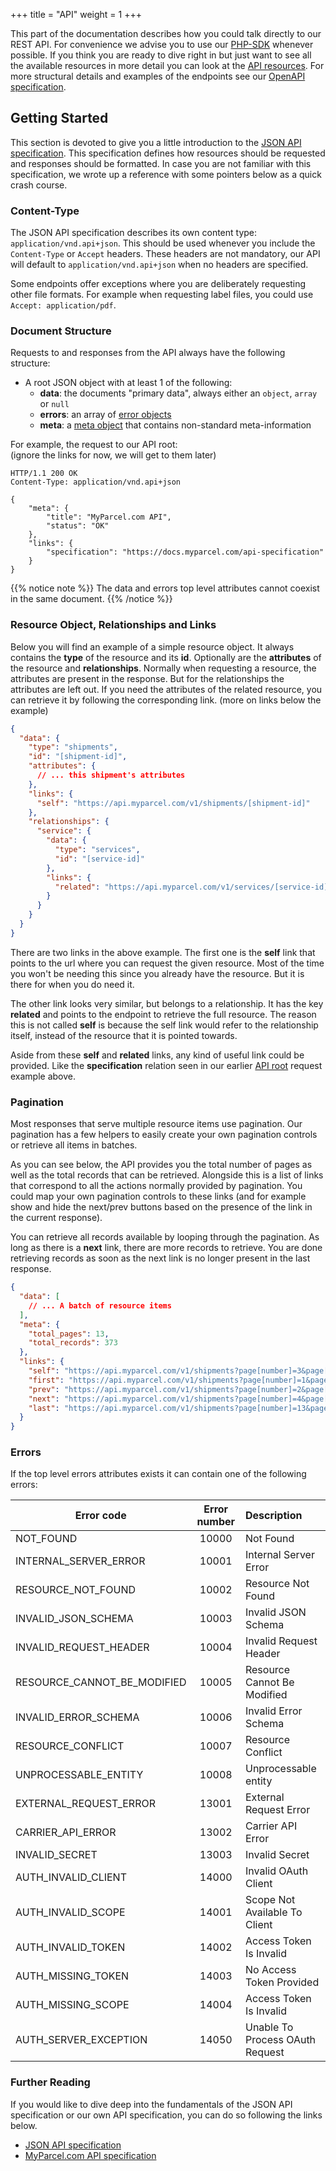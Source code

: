 +++
title = "API"
weight = 1
+++

This part of the documentation describes how you could talk directly to our REST API. For convenience we advise you to use our [PHP-SDK](/php-sdk) whenever possible. If you think you are ready to dive right in but just want to see all the available resources in more detail you can look at the [API resources](/api/resources/). For more structural details and examples of the endpoints see our [OpenAPI specification](https://docs.myparcel.com/api-specification).

## Getting Started
This section is devoted to give you a little introduction to the [JSON API specification](http://jsonapi.org/format/). This specification defines how resources should be requested and responses should be formatted. In case you are not familiar with this specification, we wrote up a reference with some pointers below as a quick crash course.

### Content-Type
The JSON API specification describes its own content type: `application/vnd.api+json`. This should be used whenever you include the `Content-Type` or `Accept` headers. These headers are not mandatory, our API will default to `application/vnd.api+json` when no headers are specified.

Some endpoints offer exceptions where you are deliberately requesting other file formats. For example when requesting label files, you could use `Accept: application/pdf`.

### Document Structure
Requests to and responses from the API always have the following structure:

- A root JSON object with at least 1 of the following:
  - **data**: the documents "primary data", always either an `object`, `array` or `null`
  - **errors**: an array of [error objects](http://jsonapi.org/format/#errors)
  - **meta**: a [meta object](http://jsonapi.org/format/#document-meta) that contains non-standard meta-information

For example, the request to our API root: <br>
(ignore the links for now, we will get to them later)

```http
HTTP/1.1 200 OK
Content-Type: application/vnd.api+json

{
    "meta": {
        "title": "MyParcel.com API",
        "status": "OK"
    },
    "links": {
        "specification": "https://docs.myparcel.com/api-specification"
    }
}
```

{{% notice note %}}
The data and errors top level attributes cannot coexist in the same document.
{{% /notice %}}

### Resource Object, Relationships and Links
Below you will find an example of a simple resource object. It always contains the **type** of the resource and its **id**. Optionally are the **attributes** of the resource and **relationships**. Normally when requesting a resource, the attributes are present in the response. But for the relationships the attributes are left out. If you need the attributes of the related resource, you can retrieve it by following the corresponding link. (more on links below the example)

```json
{
  "data": {
    "type": "shipments",
    "id": "[shipment-id]",
    "attributes": {
      // ... this shipment's attributes
    },
    "links": {
      "self": "https://api.myparcel.com/v1/shipments/[shipment-id]"
    },
    "relationships": {
      "service": {
        "data": {
          "type": "services",
          "id": "[service-id]"
        },
        "links": {
          "related": "https://api.myparcel.com/v1/services/[service-id]"
        }
      }
    }
  }
}
```

There are two links in the above example. The first one is the **self** link that points to the url where you can request the given resource. Most of the time you won't be needing this since you already have the resource. But it is there for when you do need it.

The other link looks very similar, but belongs to a relationship. It has the key **related** and points to the endpoint to retrieve the full resource. The reason this is not called **self** is because the self link would refer to the relationship itself, instead of the resource that it is pointed towards.

Aside from these **self** and **related** links, any kind of useful link could be provided. Like the **specification** relation seen in our earlier [API root](#document-structure) request example above.

### Pagination
Most responses that serve multiple resource items use pagination. Our pagination has a few helpers to easily create your own pagination controls or retrieve all items in batches.

As you can see below, the API provides you the total number of pages as well as the total records that can be retrieved. Alongside this is a list of links that correspond to all the actions normally provided by pagination. You could map your own pagination controls to these links (and for example show and hide the next/prev buttons based on the presence of the link in the current response).

You can retrieve all records available by looping through the pagination. As long as there is a **next** link, there are more records to retrieve. You are done retrieving records as soon as the next link is no longer present in the last response.

```json
{
  "data": [
    // ... A batch of resource items
  ],
  "meta": {
    "total_pages": 13,
    "total_records": 373
  },
  "links": {
    "self": "https://api.myparcel.com/v1/shipments?page[number]=3&page[size]=30",
    "first": "https://api.myparcel.com/v1/shipments?page[number]=1&page[size]=30",
    "prev": "https://api.myparcel.com/v1/shipments?page[number]=2&page[size]=30",
    "next": "https://api.myparcel.com/v1/shipments?page[number]=4&page[size]=30",
    "last": "https://api.myparcel.com/v1/shipments?page[number]=13&page[size]=30"
  }
}
```

### Errors
If the top level errors attributes exists it can contain one of the following errors:

Error code                  | Error number | Description
--------------------------- |:------------:|:-----------
NOT_FOUND                   | 10000        | Not Found
INTERNAL_SERVER_ERROR       | 10001        | Internal Server Error
RESOURCE_NOT_FOUND          | 10002        | Resource Not Found
INVALID_JSON_SCHEMA         | 10003        | Invalid JSON Schema
INVALID_REQUEST_HEADER      | 10004        | Invalid Request Header
RESOURCE_CANNOT_BE_MODIFIED | 10005        | Resource Cannot Be Modified
INVALID_ERROR_SCHEMA        | 10006        | Invalid Error Schema
RESOURCE_CONFLICT           | 10007        | Resource Conflict
UNPROCESSABLE_ENTITY        | 10008        | Unprocessable entity
EXTERNAL_REQUEST_ERROR      | 13001        | External Request Error
CARRIER_API_ERROR           | 13002        | Carrier API Error
INVALID_SECRET              | 13003        | Invalid Secret
AUTH_INVALID_CLIENT         | 14000        | Invalid OAuth Client
AUTH_INVALID_SCOPE          | 14001        | Scope Not Available To Client
AUTH_INVALID_TOKEN          | 14002        | Access Token Is Invalid
AUTH_MISSING_TOKEN          | 14003        | No Access Token Provided
AUTH_MISSING_SCOPE          | 14004        | Access Token Is Invalid
AUTH_SERVER_EXCEPTION       | 14050        | Unable To Process OAuth Request

### Further Reading
If you would like to dive deep into the fundamentals of the JSON API specification or our own API specification, you can do so following the links below.

- [JSON API specification](http://jsonapi.org/format/)
- [MyParcel.com API specification](https://docs.myparcel.com/api-specification)

